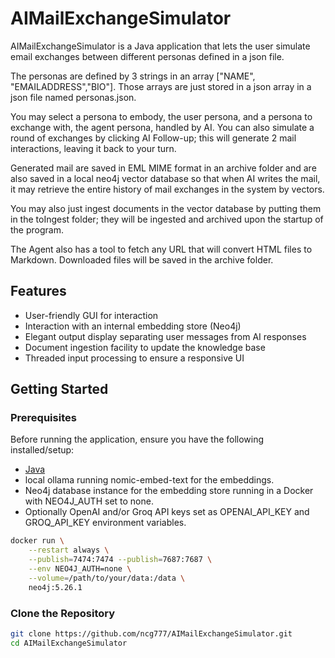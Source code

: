 # AIMailExchangeSimulator

AIMailExchangeSimulator is a Java application that lets the user simulate email
exchanges between different personas defined in a json file.

The personas are defined by 3 strings in an array ["NAME", "EMAILADDRESS","BIO"].
Those arrays are just stored in a json array in a json file named personas.json.

You may select a persona to embody, the user persona, and a persona to exchange 
with, the agent persona, handled by AI. You can also simulate a round of 
exchanges by clicking AI Follow-up; this will generate 2 mail interactions, 
leaving it back to your turn.

Generated mail are saved in EML MIME format in an archive folder and are also 
saved in a local neo4j vector database so that when AI writes the mail, it may 
retrieve the entire history of mail exchanges in the system by vectors.

You may also just ingest documents in the vector database by putting them in the
toIngest folder; they will be ingested and archived upon the startup of the program.

The Agent also has a tool to fetch any URL that will convert HTML files to 
Markdown. Downloaded files will be saved in the archive folder.


## Features

- User-friendly GUI for interaction
- Interaction with an internal embedding store (Neo4j)
- Elegant output display separating user messages from AI responses
- Document ingestion facility to update the knowledge base
- Threaded input processing to ensure a responsive UI

## Getting Started

### Prerequisites

Before running the application, ensure you have the following installed/setup:

- [Java](https://www.java.com/)
- local ollama running nomic-embed-text for the embeddings.
- Neo4j database instance for the embedding store running in a Docker with NEO4J_AUTH set to none.
- Optionally OpenAI and/or Groq API keys set as OPENAI_API_KEY and GROQ_API_KEY environment variables.

```bash
docker run \
    --restart always \
    --publish=7474:7474 --publish=7687:7687 \
    --env NEO4J_AUTH=none \
    --volume=/path/to/your/data:/data \
    neo4j:5.26.1
```

### Clone the Repository

```bash
git clone https://github.com/ncg777/AIMailExchangeSimulator.git
cd AIMailExchangeSimulator
